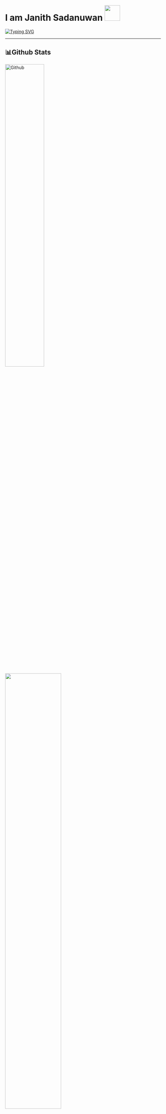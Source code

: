 #  I am Janith Sadanuwan  <img src="https://camo.githubusercontent.com/2c8b3670d933220ae3c023fa1d568682975cce3f10799d0d3ff5ecac394b4ee8/68747470733a2f2f6d656469612e67697068792e636f6d2f6d656469612f31326f75664342304d795a31476f2f67697068792e676966" width="50px">



[![Typing SVG](https://readme-typing-svg.herokuapp.com?color=%2336BCF7&lines=Hi++Iam+Janith+Sadanuwan)](https://git.io/typing-svg) </div>


---
##   **📊Github Stats**
<div>
 <p><img width="50%" alt="Github" src="https://raw.githubusercontent.com/onimur/.github/master/.resources/git-header.svg" /></p>
 <p><img src="https://github-readme-stats.vercel.app/api?username=Janithsadanuwan&show_icons=true&hide_border=true&theme=github_dark" width="60%" ></p>
 <p><a href="https://github.com/Janithsadanuwan"><img src="https://github-readme-stats.vercel.app/api/top-langs/?username=Janithsadanuwan&layout=compact&hide_border=true&theme=github_dark" width="60%"/></p>
 <p><img src="https://github-readme-streak-stats.herokuapp.com?user=Janithsadanuwan&theme=github-dark-blue&hide_border=true&date_format=j%20M%5B%20Y%5D" width="60%" ></p>
 <p><img src="https://gpvc.arturio.dev/Sithijatd" width="30%" ></p>
</div>




#### 🌱 I’m currently learning **Python, Node.js, HTML, CSS**

#### 👨‍💻 All of my projects are available at >(http://janithsadanuwan.tk/)<

#### 💫 **I am a beginner developer. 🌆**


---

<p>&nbsp;<img align="center" src="https://github-readme-stats.vercel.app/api?username=Janithsadanuwan&show_icons=true&theme=highcontrast" alt="Janithsadanuwan" /></p>

<p><img align="center" src="https://github-readme-streak-stats.herokuapp.com/?user=Janithsadanuwan&theme=highcontrast" alt="Janithsadanuwan" /></p>
</details>

---
<h3 align="left">Contact Me:</h3>
<p align="left">
<a href="https://www.instagram.com/janithsadanuwan/" target="blank"><img align="center" src="https://cdn.jsdelivr.net/npm/simple-icons@3.0.1/icons/instagram.svg" alt="Janithsadanuwan" height="30" width="40" /></a>
<a href="https://www.reddit.com/user/" target="blank"><img align="center" src="https://cdn.jsdelivr.net/npm/simple-icons@3.0.1/icons/reddit.svg" alt="Janithsadanuwan" height="30" width="40" /></a>
</p>

<details>
    <summary>&#127942 <b>GitHub Awards</b></summary><br/>

![Github Trophy](https://github-profile-trophy.vercel.app/?username=Janithsadanuwan)

</details>

<details>
    <summary>&#127942 <b>GitHub Activity</b></summary><br/>

![Metrics](https://metrics.lecoq.io/Janithsadanuwan?template=classic&followup=1&isocalendar=1&languages=1&isocalendar.duration=half-year&config.timezone=IndiaStandardTime%2FIstanbul)

[![News](https://github-readme-stats.vercel.app/api/pin/?username=Janithsadanuwan&theme=highcontrast&repo=Queen-Nilu)](https://github.com/Janithsadanuwan/Queen-Nilu)

</details>


